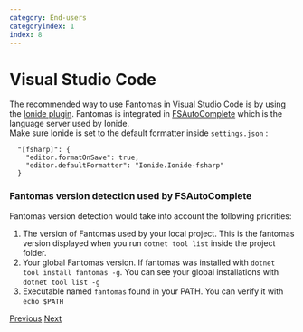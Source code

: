 ```yaml
---
category: End-users
categoryindex: 1
index: 8
---
```

# Visual Studio Code
The recommended way to use Fantomas in Visual Studio Code is by using the [Ionide plugin](http://ionide.io/). Fantomas is integrated in [FSAutoComplete](https://github.com/fsharp/FsAutoComplete/) which is the language server used by Ionide.  
Make sure Ionide is set to the default formatter inside `settings.json` :

```
  "[fsharp]": {
    "editor.formatOnSave": true,
    "editor.defaultFormatter": "Ionide.Ionide-fsharp"
  }
```

### Fantomas version detection used by FSAutoComplete
Fantomas version detection would take into account the following priorities:  
1. The version of Fantomas used by your local project. This is the fantomas version displayed when you run `dotnet tool list` inside the project folder.  
2. Your global Fantomas version. If fantomas was installed with `dotnet tool install fantomas -g`. You can see your global installations with `dotnet tool list -g`  
3. Executable named `fantomas` found in your PATH. You can verify it with `echo $PATH`





<div class="d-flex justify-content-between my-4">
  <a href="./VisualStudio.html">Previous</a>
  <a href="./Benchmarks.html">Next</a>
</div>